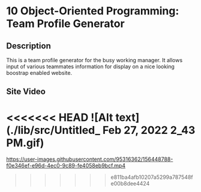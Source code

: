 # 10 Object-Oriented Programming: Team Profile Generator

## Description
This is a team profile generator for the busy working manager. It allows input of various teammates information for display on a nice looking boostrap enabled website.

## Site Video
<<<<<<< HEAD
![Alt text](./lib/src/Untitled_ Feb 27, 2022 2_43 PM.gif)
=======
https://user-images.githubusercontent.com/95316362/156448788-f0e346ef-e96d-4ec0-9c89-fe4058eb9bcf.mp4
>>>>>>> e811ba4afb10207a5299a787548fe00b8dee4424

